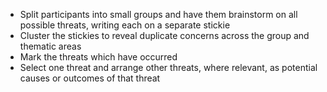 
* Split participants into small groups and have them brainstorm on all possible threats, writing each on a separate stickie
* Cluster the stickies to reveal duplicate concerns across the group and thematic areas
* Mark the threats which have occurred
* Select one threat and arrange other threats, where relevant, as potential causes or outcomes of that threat
